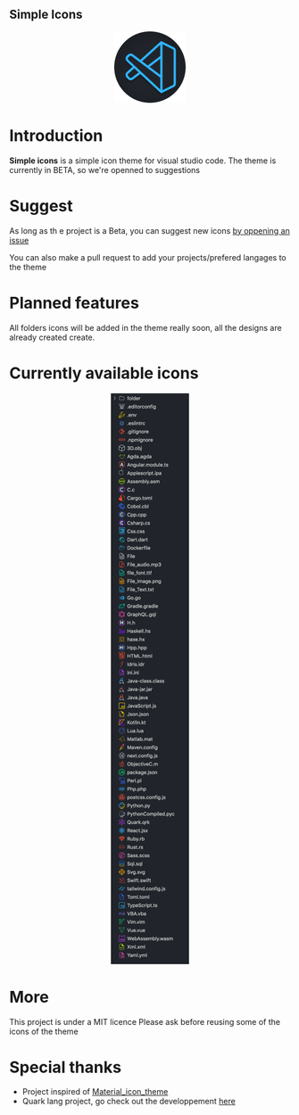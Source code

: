 
## Simple Icons

<p align="center"><img src="./LOGO.png" alt="Loading..."/></p>

# Introduction
**Simple icons** is a simple icon theme for visual studio code. The theme is currently in BETA, so we're openned to suggestions


# Suggest

As long as th e project is a Beta, you can suggest new icons [by oppening an issue](https://github.com/Comdec35000/Simple-Icons/issues/new)

You can also make a pull request to add your projects/prefered langages to the theme


# Planned features

All folders icons will be added in the theme really soon, all the designs are already created create.


# Currently available icons

<p align="center"><img src="./assets/sample.png" alt="Loading..."/></p>


# More

This project is under a MIT licence 
Please ask before reusing some of the icons of the theme

# Special thanks

- Project inspired of [Material_icon_theme](https://marketplace.visualstudio.com/items?itemName=PKief.material-icon-theme)
- Quark lang project, go check out the developpement [here](https://github.com/quark-lang/quark)